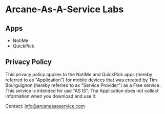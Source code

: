 # Arcane-As-A-Service Labs

## Apps
* NotiMe
* QuickPick

## Privacy Policy

This privacy policy applies to the NotiMe and QuickPick apps (hereby referred to as "Application") for mobile devices that was created by Tim Bourguignon (hereby referred to as "Service Provider") as a Free service. This service is intended for use "AS IS". The Application does not collect information when you download and use it.

Contact: info@arcaneasaservice.com

